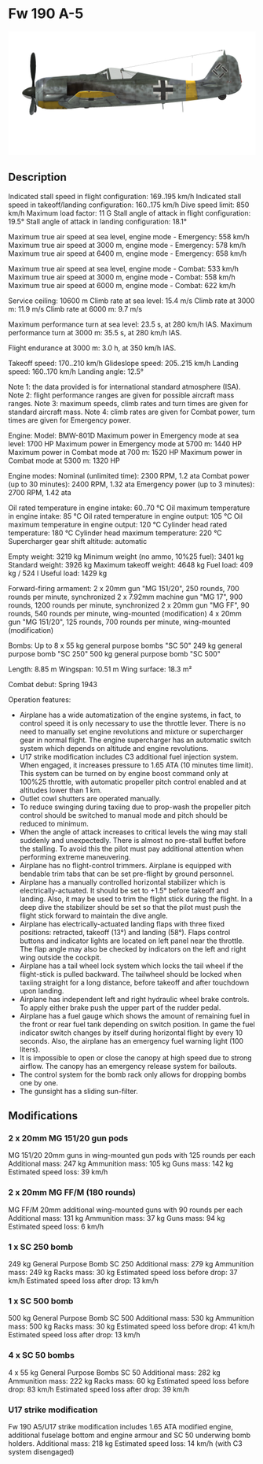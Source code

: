 # Fw 190 A-5

![fw190a5](../images/fw190a5.png)

## Description

Indicated stall speed in flight configuration: 169..195 km/h
Indicated stall speed in takeoff/landing configuration: 160..175 km/h
Dive speed limit: 850 km/h
Maximum load factor: 11 G
Stall angle of attack in flight configuration: 19.5°
Stall angle of attack in landing configuration: 18.1°

Maximum true air speed at sea level, engine mode - Emergency: 558 km/h
Maximum true air speed at 3000 m, engine mode - Emergency: 578 km/h
Maximum true air speed at 6400 m, engine mode - Emergency: 658 km/h

Maximum true air speed at sea level, engine mode - Combat: 533 km/h
Maximum true air speed at 3000 m, engine mode - Combat: 558 km/h
Maximum true air speed at 6000 m, engine mode - Combat: 622 km/h

Service ceiling: 10600 m
Climb rate at sea level: 15.4 m/s
Climb rate at 3000 m: 11.9 m/s
Climb rate at 6000 m: 9.7 m/s

Maximum performance turn at sea level: 23.5 s, at 280 km/h IAS.
Maximum performance turn at 3000 m: 35.5 s, at 280 km/h IAS.

Flight endurance at 3000 m: 3.0 h, at 350 km/h IAS.

Takeoff speed: 170..210 km/h
Glideslope speed: 205..215 km/h
Landing speed: 160..170 km/h
Landing angle: 12.5°

Note 1: the data provided is for international standard atmosphere (ISA).
Note 2: flight performance ranges are given for possible aircraft mass ranges.
Note 3: maximum speeds, climb rates and turn times are given for standard aircraft mass.
Note 4: climb rates are given for Combat power, turn times are given for Emergency power.

Engine:
Model: BMW-801D
Maximum power in Emergency mode at sea level: 1700 HP
Maximum power in Emergency mode at 5700 m: 1440 HP
Maximum power in Combat mode at 700 m: 1520 HP
Maximum power in Combat mode at 5300 m: 1320 HP

Engine modes:
Nominal (unlimited time): 2300 RPM, 1.2 ata
Combat power (up to 30 minutes): 2400 RPM, 1.32 ata
Emergency power (up to 3 minutes): 2700 RPM, 1.42 ata

Oil rated temperature in engine intake: 60..70 °C
Oil maximum temperature in engine intake: 85 °C
Oil rated temperature in engine output: 105 °C
Oil maximum temperature in engine output: 120 °C
Cylinder head rated temperature: 180 °C
Cylinder head maximum temperature: 220 °C
Supercharger gear shift altitude: automatic

Empty weight: 3219 kg
Minimum weight (no ammo, 10%25 fuel): 3401 kg
Standard weight: 3926 kg
Maximum takeoff weight: 4648 kg
Fuel load: 409 kg / 524 l
Useful load: 1429 kg

Forward-firing armament:
2 x 20mm gun "MG 151/20", 250 rounds, 700 rounds per minute, synchronized
2 x 7.92mm machine gun "MG 17", 900 rounds, 1200 rounds per minute, synchronized
2 x 20mm gun "MG FF", 90 rounds, 540 rounds per minute, wing-mounted (modification)
4 x 20mm gun "MG 151/20", 125 rounds, 700 rounds per minute, wing-mounted (modification)

Bombs:
Up to 8 x 55 kg general purpose bombs "SC 50"
249 kg general purpose bomb "SC 250"
500 kg general purpose bomb "SC 500"

Length: 8.85 m
Wingspan: 10.51 m
Wing surface: 18.3 m²

Combat debut: Spring 1943

Operation features:
- Airplane has a wide automatization of the engine systems, in fact, to control speed it is only necessary to use the throttle lever. There is no need to manually set engine revolutions and mixture or supercharger gear in normal flight. The engine supercharger has an automatic switch system which depends on altitude and engine revolutions.
- U17 strike modification includes C3 additional fuel injection system. When engaged, it increases pressure to 1.65 ATA (10 minutes time limit). This system can be turned on by engine boost command only at 100%25 throttle, with automatic propeller pitch control enabled and at altitudes lower than 1 km.
- Outlet cowl shutters are operated manually.
- To reduce swinging during taxiing due to prop-wash the propeller pitch control should be switched to manual mode and pitch should be reduced to minimum.
- When the angle of attack increases to critical levels the wing may stall suddenly and unexpectedly. There is almost no pre-stall buffet before the stalling. To avoid this the pilot must pay additional attention when performing extreme maneuvering.
- Airplane has no flight-control trimmers. Airplane is equipped with bendable trim tabs that can be set pre-flight by ground personnel.
- Airplane has a manually controlled horizontal stabilizer which is electrically-actuated. It should be set to +1.5° before takeoff and landing. Also, it may be used to trim the flight stick during the flight. In a deep dive the stabilizer should be set so that the pilot must push the flight stick forward to maintain the dive angle.
- Airplane has electrically-actuated landing flaps with three fixed positions: retracted, takeoff (13°) and landing (58°). Flaps control buttons and indicator lights are located on left panel near the throttle. The flap angle may also be checked by indicators on the left and right wing outside the cockpit.
- Airplane has a tail wheel lock system which locks the tail wheel if the flight-stick is pulled backward. The tailwheel should be locked when taxiing straight for a long distance, before takeoff and after touchdown upon landing.
- Airplane has independent left and right hydraulic wheel brake controls. To apply either brake push the upper part of the rudder pedal.
- Airplane has a fuel gauge which shows the amount of remaining fuel in the front or rear fuel tank depending on switch position. In game the fuel indicator switch changes by itself during horizontal flight by every 10 seconds. Also, the airplane has an emergency fuel warning light (100 liters).
- It is impossible to open or close the canopy at high speed due to strong airflow. The canopy has an emergency release system for bailouts.
- The control system for the bomb rack only allows for dropping bombs one by one.
- The gunsight has a sliding sun-filter.

## Modifications



### 2 x 20mm MG 151/20 gun pods

MG 151/20 20mm guns in wing-mounted gun pods with 125 rounds per each
Additional mass: 247 kg
Ammunition mass: 105 kg
Guns mass: 142 kg
Estimated speed loss: 39 km/h


### 2 x 20mm MG FF/M (180 rounds)

MG FF/M 20mm additional wing-mounted guns with 90 rounds per each
Additional mass: 131 kg
Ammunition mass: 37 kg
Guns mass: 94 kg
Estimated speed loss: 6 km/h


### 1 x SC 250 bomb

249 kg General Purpose Bomb SC 250
Additional mass: 279 kg
Ammunition mass: 249 kg
Racks mass: 30 kg
Estimated speed loss before drop: 37 km/h
Estimated speed loss after drop: 13 km/h


### 1 x SC 500 bomb

500 kg General Purpose Bomb SC 500
Additional mass: 530 kg
Ammunition mass: 500 kg
Racks mass: 30 kg
Estimated speed loss before drop: 41 km/h
Estimated speed loss after drop: 13 km/h


### 4 x SC 50 bombs

4 x 55 kg General Purpose Bombs SC 50
Additional mass: 282 kg
Ammunition mass: 222 kg
Racks mass: 60 kg
Estimated speed loss before drop: 83 km/h
Estimated speed loss after drop: 39 km/h


### U17 strike modification

Fw 190 A5/U17 strike modification includes 1.65 ATA modified engine, additional fuselage bottom and engine armour and SC 50 underwing bomb holders.
Additional mass: 218 kg
Estimated speed loss: 14 km/h (with C3 system disengaged)